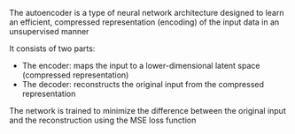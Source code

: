 The autoencoder is a type of neural network architecture designed to learn an efficient, compressed representation (encoding) of the input data in an unsupervised manner

It consists of two parts: 
* The encoder: maps the input to a lower-dimensional latent space (compressed representation)
* The decoder: reconstructs the original input from the compressed representation

The network is trained to minimize the difference between the original input and the reconstruction using the MSE loss function
